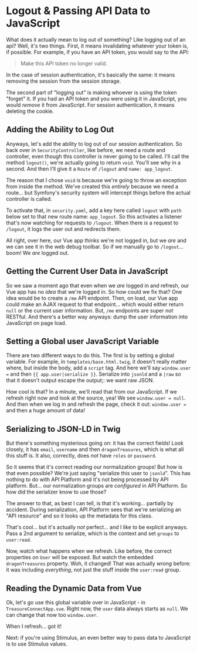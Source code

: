 # Logout & Passing API Data to JavaScript

What does it actually mean to log out of something? Like logging out of an api? Well,
it's two things. First, it means invalidating whatever your token is, if possible.
For example, if you have an API token, you would say to the API:

> Make this API token no longer valid.

In the case of session authentication, it's basically the same: it means removing
the session from the session storage.

The second part of "logging out" is making whoever is using the token "forget" it.
If you had an API token and you were using it in JavaScript, you would *remove* it
from JavaScript. For session authentication, it means deleting the cookie.

## Adding the Ability to Log Out

Anyways, let's add the ability to log out of our session authentication. So back
over in `SecurityController`, like before, we need a route and controller, even though
this controller is never going to be called. I'll call the method `logout()`, we're
actually going to return `void`. You'll see why in a second. And then I'll give it
a `Route` of `/logout` and `name: app_logout`.

The reason that I chose `void` is because we're going to throw an exception from
inside the method. We've created this *entirely* because we need a route... but
Symfony's security system will intercept things before the actual controller is called.

To activate that, in `security.yaml`, add a key here called `logout` with `path`
below set to that new route name: `app_logout`. So this activates a listener that's
now watching for requests to `/logout`. When there *is* a request to `/logout`,
it logs the user out and redirects them.

All right, over here, our Vue app thinks we're not logged in, but we *are* and we
can see it in the web debug toolbar. So if we manually go to `/logout`... boom!
We *are* logged out.

## Getting the Current User Data in JavaScript

So we saw a moment ago that even when we *are* logged in and refresh, our Vue app
has no *idea* that we're logged in. So how could we fix that? One idea would be
to create a `/me` API endpoint. Then, on load, our Vue app could make an AJAX request
to that endpoint... which would either return `null` or the current user information.
But, `/me` endpoints are super *not* RESTful. And there's a better way anyways:
dump the user information into JavaScript on page load.

## Setting a Global user JavaScript Variable

There are two different ways to do this. The first is by setting a global variable.
For example, in `templates/base.html.twig`, it doesn't really matter where, but
inside the body, add a `script` tag. And here we'll say `window.user =` and then
`{{ app.user|serialize }}`. Serialize into `jsonld` and a `|raw` so that it doesn't
output escape the output;: we want raw JSON.

How cool is that? In a minute, we'll read that from our JavaScript. If we refresh
right now and look at the source, yea! We see `window.user = null`. And then when
we log in and refresh the page, check it out: `window.user =` and then a huge amount
of data!

## Serializing to JSON-LD in Twig

But there's something mysterious going on: it has the correct fields! Look closely,
it has `email`, `username` and then `dragonTreasures`, which is what all this stuff
is. It also, correctly, does *not* have `roles` or `password`.

So it seems that it's correct reading our normalization groups! But how is that even
possible? We're just saying "serialize this user to `jsonld`". This has nothing to
do with API Platform and it's not being processed by API platform. But... our
normalization groups are *configured* in API Platform. So how did the serializer
know to use those?

The answer to that, as best I can tell, is that it's working... partially by accident.
During serialization, API Platform sees that we're serializing an "API resource"
and so it looks up the metadata for this class.

That's cool... but it's actually *not* perfect... and I like to be explicit anyways.
Pass a 2nd argument to serialize, which is the context and set `groups` to
`user:read`.

Now, watch what happens when we refresh. Like before, the correct properties on
`User` will be exposed. But watch the embedded `dragonTreasures` property. Woh,
it changed! That was actually *wrong* before: it was including *everything*, not
just the stuff inside the `user:read` group.

## Reading the Dynamic Data from Vue

Ok, let's go use this global variable over in JavaScript - in
`TreasureConnectApp.vue`. Right now, the `user` data always starts as `null`. We
can change that now too `window.user`.

When I refresh... got it!

Next: if you're using Stimulus, an even better way to pass data to JavaScript is
to use Stimulus values.
